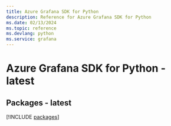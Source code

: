 ```yaml
---
title: Azure Grafana SDK for Python
description: Reference for Azure Grafana SDK for Python
ms.date: 02/13/2024
ms.topic: reference
ms.devlang: python
ms.service: grafana
---
```

# Azure Grafana SDK for Python - latest
## Packages - latest
[!INCLUDE [packages](grafana-index.md)]